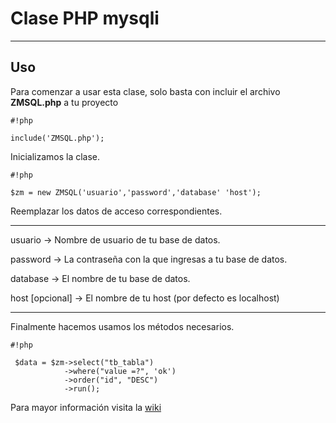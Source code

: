 
# **Clase PHP mysqli** #

----
## **Uso** ##

Para comenzar a usar esta clase, solo basta con incluir el archivo **ZMSQL.php** a tu proyecto


```
#!php

include('ZMSQL.php');
```

Inicializamos la clase.

```
#!php

$zm = new ZMSQL('usuario','password','database' 'host');
```
Reemplazar los datos de acceso correspondientes.

----
usuario -> Nombre de usuario de tu base de datos.

password -> La contraseña con la que ingresas a tu base de datos.

database -> El nombre de tu base de datos.

host [opcional] -> El nombre de tu host (por defecto es localhost)

----

Finalmente hacemos usamos los métodos necesarios.

```
#!php

 $data = $zm->select("tb_tabla")
 			->where("value =?", 'ok')
 			->order("id", "DESC")
 			->run();
```

Para mayor información visita la [wiki](https://bitbucket.org/hacamedia/zmsql/wiki/Home)


